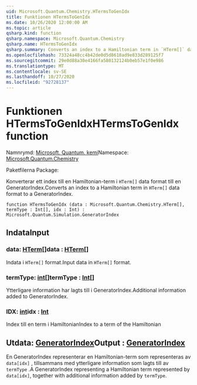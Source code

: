 ```yaml
---
uid: Microsoft.Quantum.Chemistry.HTermsToGenIdx
title: Funktionen HTermsToGenIdx
ms.date: 10/26/2020 12:00:00 AM
ms.topic: article
qsharp.kind: function
qsharp.namespace: Microsoft.Quantum.Chemistry
qsharp.name: HTermsToGenIdx
qsharp.summary: Converts an index to a Hamiltonian term in `HTerm[]` data format to a GeneratorIndex.
ms.openlocfilehash: 73324a48cc4b42de0d5d8618ad9e833d289125f7
ms.sourcegitcommit: 29e0d88a30e4166fa580132124b0eb57e1f0e986
ms.translationtype: MT
ms.contentlocale: sv-SE
ms.lasthandoff: 10/27/2020
ms.locfileid: "92728137"
---
```

# <a name="htermstogenidx-function"></a><span data-ttu-id="9a4ab-102">Funktionen HTermsToGenIdx</span><span class="sxs-lookup"><span data-stu-id="9a4ab-102">HTermsToGenIdx function</span></span>

<span data-ttu-id="9a4ab-103">Namnrymd: [Microsoft. Quantum. kemi](xref:Microsoft.Quantum.Chemistry)</span><span class="sxs-lookup"><span data-stu-id="9a4ab-103">Namespace: [Microsoft.Quantum.Chemistry](xref:Microsoft.Quantum.Chemistry)</span></span>

<span data-ttu-id="9a4ab-104">Paketfilerna [](https://nuget.org/packages/)</span><span class="sxs-lookup"><span data-stu-id="9a4ab-104">Package: [](https://nuget.org/packages/)</span></span>


<span data-ttu-id="9a4ab-105">Konverterar ett index till en Hamiltonian-term i `HTerm[]` data format till en GeneratorIndex.</span><span class="sxs-lookup"><span data-stu-id="9a4ab-105">Converts an index to a Hamiltonian term in `HTerm[]` data format to a GeneratorIndex.</span></span>

```qsharp
function HTermsToGenIdx (data : Microsoft.Quantum.Chemistry.HTerm[], termType : Int[], idx : Int) : Microsoft.Quantum.Simulation.GeneratorIndex
```


## <a name="input"></a><span data-ttu-id="9a4ab-106">Indata</span><span class="sxs-lookup"><span data-stu-id="9a4ab-106">Input</span></span>

### <a name="data--hterm"></a><span data-ttu-id="9a4ab-107">data: [HTerm](xref:Microsoft.Quantum.Chemistry.HTerm)[]</span><span class="sxs-lookup"><span data-stu-id="9a4ab-107">data : [HTerm](xref:Microsoft.Quantum.Chemistry.HTerm)[]</span></span>

<span data-ttu-id="9a4ab-108">Indata i `HTerm[]` format.</span><span class="sxs-lookup"><span data-stu-id="9a4ab-108">Input data in `HTerm[]` format.</span></span>


### <a name="termtype--int"></a><span data-ttu-id="9a4ab-109">termType: [int](xref:microsoft.quantum.lang-ref.int)[]</span><span class="sxs-lookup"><span data-stu-id="9a4ab-109">termType : [Int](xref:microsoft.quantum.lang-ref.int)[]</span></span>

<span data-ttu-id="9a4ab-110">Ytterligare information har lagts till i GeneratorIndex.</span><span class="sxs-lookup"><span data-stu-id="9a4ab-110">Additional information added to GeneratorIndex.</span></span>


### <a name="idx--int"></a><span data-ttu-id="9a4ab-111">IDX: [int](xref:microsoft.quantum.lang-ref.int)</span><span class="sxs-lookup"><span data-stu-id="9a4ab-111">idx : [Int](xref:microsoft.quantum.lang-ref.int)</span></span>

<span data-ttu-id="9a4ab-112">Index till en term i Hamiltonian</span><span class="sxs-lookup"><span data-stu-id="9a4ab-112">Index to a term of the Hamiltonian</span></span>



## <a name="output--generatorindex"></a><span data-ttu-id="9a4ab-113">Utdata: [GeneratorIndex](xref:Microsoft.Quantum.Simulation.GeneratorIndex)</span><span class="sxs-lookup"><span data-stu-id="9a4ab-113">Output : [GeneratorIndex](xref:Microsoft.Quantum.Simulation.GeneratorIndex)</span></span>

<span data-ttu-id="9a4ab-114">En GeneratorIndex representerar en Hamiltonian-term som representeras av `data[idx]` , tillsammans med ytterligare information som lagts till av `termType` .</span><span class="sxs-lookup"><span data-stu-id="9a4ab-114">A GeneratorIndex representing a Hamiltonian term represented by `data[idx]`, together with additional information added by `termType`.</span></span>